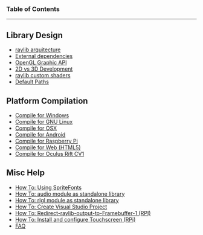 ### Table of Contents
***
## Library Design
* [raylib arquitecture](raylib-arquitecture)
* [External dependencies](External-dependencies)
* [OpenGL Graphic API](OpenGL-Graphic-API)
* [2D vs 3D Development](2D-vs-3D-development-with-raylib)
* [raylib custom shaders](raylib-generic-uber-shader-and-custom-shaders)
* [Default Paths](Default-Paths)

## Platform Compilation
* [Compile for Windows](Compile-for-Windows)
* [Compile for GNU Linux](Compile-for-GNU-Linux)
* [Compile for OSX](Compile-for-OSX)
* [Compile for Android](Compile-for-Android)
* [Compile for Raspberry Pi](Compile-for-Raspberry-Pi)
* [Compile for Web (HTML5)](Compile-for-Web-(HTML5))
* [Compile for Oculus Rift CV1](Compile-for-Oculus-Rift-CV1)

## Misc Help
* [How To: Using SpriteFonts](Using-SpriteFonts)
* [How To: audio module as standalone library](Use-audio-module-as-standalone-library)
* [How To: rlgl module as standalone library](Use-rlgl-module-as-standalone-library)
* [How To: Create Visual Studio Project](Create-Visual-Studio-Project)
* [How To: Redirect-raylib-output-to-Framebuffer-1 (RPI)](Redirect-raylib-output-to-Framebuffer-1)
* [How To: Install and configure Touchscreen (RPi)](Install-and-configure-Touchscreen-Drivers-(RPi))
* [FAQ](FAQ)